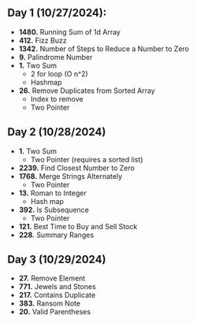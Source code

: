 ## Day 1 (10/27/2024):
- **1480.** Running Sum of 1d Array
- **412.** Fizz Buzz
- **1342.** Number of Steps to Reduce a Number to Zero
- **9.** Palindrome Number
- **1.** Two Sum
  - 2 for loop (O n^2)
  - Hashmap
- **26.** Remove Duplicates from Sorted Array
  - Index to remove
  - Two Pointer

## Day 2 (10/28/2024)
- **1.** Two Sum
    - Two Pointer (requires a sorted list)
- **2239.** Find Closest Number to Zero
- **1768.** Merge Strings Alternately
  - Two Pointer
- **13.** Roman to Integer
  - Hash map
- **392.** Is Subsequence
  - Two Pointer
- **121.** Best Time to Buy and Sell Stock
- **228.** Summary Ranges

## Day 3 (10/29/2024)
- **27.** Remove Element 
- **771.** Jewels and Stones
- **217.** Contains Duplicate
- **383.** Ransom Note
- **20.** Valid Parentheses


  
